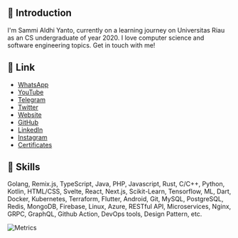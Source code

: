 ## 💬 Introduction
I'm Sammi Aldhi Yanto, currently on a learning journey on Universitas Riau as an CS undergraduate of year 2020. I love computer science and software engineering topics. Get in touch with me!

## 🔗 Link
- [WhatsApp](https://wa.link/2gi8t7)
- [YouTube](https://www.youtube.com/channel/UCf9eTh_WEnl2NV2ii-F2OZQ)
- [Telegram](https://t.me/SammiDev)
- [Twitter](https://twitter.com/sammidev_?s=09)
- [Website](https://sammidev.netlify.app)
- [GitHub](https://github.com/SemmiDev)
- [LinkedIn](https://id.linkedin.com/in/sammi-aldhi-yanto-48a11a196)
- [Instagram](https://www.instagram.com/sammidev_/)
- [Certificates](https://drive.google.com/drive/folders/1YofO6A6a3o2bLTxSryQ9S5czpkTA1B-A?usp=sharing)

## 🌱 Skills
Golang, Remix.js, TypeScript, Java, PHP, Javascript, Rust, C/C++, Python, Kotlin, HTML/CSS, Svelte, React, Next.js, Scikit-Learn, Tensorflow, ML, Dart, Docker, Kubernetes, Terraform, Flutter, Android, Git, MySQL, PostgreSQL, Redis, MongoDB, Firebase, Linux, Azure, RESTful API, Microservices, Nginx, GRPC, GraphQL, Github Action, DevOps tools, Design Pattern, etc.

![Metrics](https://metrics.lecoq.io/SemmiDev?template=classic&isocalendar=1&languages=1&base.indepth=false&base.hireable=false&isocalendar.duration=half-year&languages.limit=8&languages.threshold=0%25&languages.other=false&languages.colors=github&languages.sections=most-used&languages.indepth=false&languages.analysis.timeout=15&languages.categories=markup%2C%20programming&languages.recent.categories=markup%2C%20programming&languages.recent.load=300&languages.recent.days=14&config.timezone=Asia%2FJakarta)
